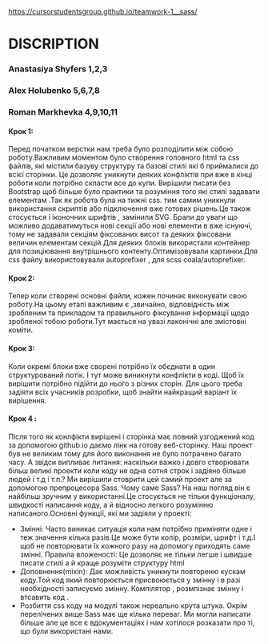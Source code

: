 https://cursorstudentsgroup.github.io/teamwork-1__sass/
# DISCRIPTION
### Anastasiya Shyfers 1,2,3
### Alex Holubenko 5,6,7,8
### Roman Markhevka 4,9,10,11

#### Крок 1:
Перед початком верстки нам треба було розподілити між собою роботу.Важливим моментом було створення головного html та css файлів, які містили базуву структуру та базові стилі які б приймалися до всієї сторінки. Це дозволяє уникнути деяких конфліктів при вже в кінці роботи коли потрібно скласти все до купи.
Вирішили писати без Bootstrap щоб більше було практики та розуміння того які стилі задавати елементам .Так як робота була на тижні css. тим самим уникнули використання скриптів або підключення вже готових рішень.Це також cтосується і іконочних шрифтів , замінили SVG. Брали до уваги що можливо додаватимуться нові секції або нові елементи в вже існуючі, тому не задавали секціям фіксованих висот та деяких фіксовани величин елементам секцій.Для деяких блоків використали контейнер для позиціювання внутрішнього контенту.Оптимізовували картинки.Для css файлу використовували autoprefixer , для scss coala/autoprefixer.

#### Крок 2:
Тепер коли створені основні файли, кожен починає виконувати свою роботу.На цьому етапі важливим є ,звичайно, відповідність між зробленим та прикладом та  правильного фіксування інформації щодо зробленої тобою роботи.Тут мається на увазі лаконічні але змістовні коміти.
#### Крок 3:
Коли окремі блоки вже сворені потрібно їх обєднати в один структурований потік. І тут може виникнути конфлікти в коді. Щоб їх вирішити потрібно підійти до нього з різних сторін. Для цього треба задіяти всіх учасників розробки, щоб знайти найкращий варіант їх вирішення.
#### Крок 4 :
Після того як конлфікти вирішені і сторінка має повний узгоджений код за допомогою github.io
даємо лінк на готову веб-сторінку.
    Наш проект був не великим тому для його виконання не було потрачено багато часу. А звідси випливає питання: наскільки важко і довго створювати більш великі проекти коли коду не одна сотня строк і задіяно більше людей і т.д і т.п.? Ми вирішили стоврити цей самий проект але за допомогою препроцесора Sass. Чому саме Sass? На наш погляд він є найбільш зручним у використанні.Це стосується не тільки функціоналу, швидкості написання коду, а й  відносно легкого розумінню написаного.Основні функції, які ми задіяли у проекті:
+ Змінні:
Часто виникає ситуація коли нам потрібно приміняти одне і теж значення кілька разів.Це може бути колір, розміри, шрифт і т.д.І щоб не повторювати їх кожного разу на допомогу приходять саме змінні.
Правила вложеності:
Це дозволяє не тільки легше і швидше писати стилі а й краще розуміти структуру html
+ Доповнення(mixin):
Дає можливість уникнути повтореню кускам коду.Той код який повторюється присвоюється у змінну і в разі необхідності записуємо змінну. Компілятор , розмпізнає змінну і втсавить код .
+ Розбиття css коду на модулі також нереально крута штука.
Окрім перелічених вище Sass має ще кілька переваг. Ми могли написати більше але це все є вдокументаціях і нам хотілося розказати про  ті, що були використані нами.
